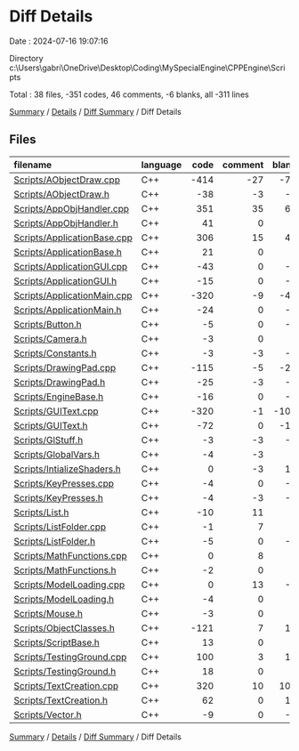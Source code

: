 # Diff Details

Date : 2024-07-16 19:07:16

Directory c:\\Users\\gabri\\OneDrive\\Desktop\\Coding\\MySpecialEngine\\CPPEngine\\Scripts

Total : 38 files,  -351 codes, 46 comments, -6 blanks, all -311 lines

[Summary](results.md) / [Details](details.md) / [Diff Summary](diff.md) / Diff Details

## Files
| filename | language | code | comment | blank | total |
| :--- | :--- | ---: | ---: | ---: | ---: |
| [Scripts/AObjectDraw.cpp](/Scripts/AObjectDraw.cpp) | C++ | -414 | -27 | -74 | -515 |
| [Scripts/AObjectDraw.h](/Scripts/AObjectDraw.h) | C++ | -38 | -3 | -6 | -47 |
| [Scripts/AppObjHandler.cpp](/Scripts/AppObjHandler.cpp) | C++ | 351 | 35 | 61 | 447 |
| [Scripts/AppObjHandler.h](/Scripts/AppObjHandler.h) | C++ | 41 | 0 | 4 | 45 |
| [Scripts/ApplicationBase.cpp](/Scripts/ApplicationBase.cpp) | C++ | 306 | 15 | 42 | 363 |
| [Scripts/ApplicationBase.h](/Scripts/ApplicationBase.h) | C++ | 21 | 0 | 5 | 26 |
| [Scripts/ApplicationGUI.cpp](/Scripts/ApplicationGUI.cpp) | C++ | -43 | 0 | -9 | -52 |
| [Scripts/ApplicationGUI.h](/Scripts/ApplicationGUI.h) | C++ | -15 | 0 | -5 | -20 |
| [Scripts/ApplicationMain.cpp](/Scripts/ApplicationMain.cpp) | C++ | -320 | -9 | -42 | -371 |
| [Scripts/ApplicationMain.h](/Scripts/ApplicationMain.h) | C++ | -24 | 0 | -7 | -31 |
| [Scripts/Button.h](/Scripts/Button.h) | C++ | -5 | 0 | -1 | -6 |
| [Scripts/Camera.h](/Scripts/Camera.h) | C++ | -3 | 0 | 0 | -3 |
| [Scripts/Constants.h](/Scripts/Constants.h) | C++ | -3 | -3 | -1 | -7 |
| [Scripts/DrawingPad.cpp](/Scripts/DrawingPad.cpp) | C++ | -115 | -5 | -20 | -140 |
| [Scripts/DrawingPad.h](/Scripts/DrawingPad.h) | C++ | -25 | -3 | -6 | -34 |
| [Scripts/EngineBase.h](/Scripts/EngineBase.h) | C++ | -16 | 0 | -1 | -17 |
| [Scripts/GUIText.cpp](/Scripts/GUIText.cpp) | C++ | -320 | -1 | -102 | -423 |
| [Scripts/GUIText.h](/Scripts/GUIText.h) | C++ | -72 | 0 | -13 | -85 |
| [Scripts/GlStuff.h](/Scripts/GlStuff.h) | C++ | -3 | -3 | -1 | -7 |
| [Scripts/GlobalVars.h](/Scripts/GlobalVars.h) | C++ | -4 | -3 | 0 | -7 |
| [Scripts/IntializeShaders.h](/Scripts/IntializeShaders.h) | C++ | 0 | -3 | 17 | 14 |
| [Scripts/KeyPresses.cpp](/Scripts/KeyPresses.cpp) | C++ | -4 | 0 | -1 | -5 |
| [Scripts/KeyPresses.h](/Scripts/KeyPresses.h) | C++ | -4 | -3 | -2 | -9 |
| [Scripts/List.h](/Scripts/List.h) | C++ | -10 | 11 | 9 | 10 |
| [Scripts/ListFolder.cpp](/Scripts/ListFolder.cpp) | C++ | -1 | 7 | 2 | 8 |
| [Scripts/ListFolder.h](/Scripts/ListFolder.h) | C++ | -5 | 0 | -1 | -6 |
| [Scripts/MathFunctions.cpp](/Scripts/MathFunctions.cpp) | C++ | 0 | 8 | 4 | 12 |
| [Scripts/MathFunctions.h](/Scripts/MathFunctions.h) | C++ | -2 | 0 | 0 | -2 |
| [Scripts/ModelLoading.cpp](/Scripts/ModelLoading.cpp) | C++ | 0 | 13 | -4 | 9 |
| [Scripts/ModelLoading.h](/Scripts/ModelLoading.h) | C++ | -4 | 0 | 1 | -3 |
| [Scripts/Mouse.h](/Scripts/Mouse.h) | C++ | -3 | 0 | 0 | -3 |
| [Scripts/ObjectClasses.h](/Scripts/ObjectClasses.h) | C++ | -121 | 7 | 13 | -101 |
| [Scripts/ScriptBase.h](/Scripts/ScriptBase.h) | C++ | 13 | 0 | 1 | 14 |
| [Scripts/TestingGround.cpp](/Scripts/TestingGround.cpp) | C++ | 100 | 3 | 15 | 118 |
| [Scripts/TestingGround.h](/Scripts/TestingGround.h) | C++ | 18 | 0 | 4 | 22 |
| [Scripts/TextCreation.cpp](/Scripts/TextCreation.cpp) | C++ | 320 | 10 | 101 | 431 |
| [Scripts/TextCreation.h](/Scripts/TextCreation.h) | C++ | 62 | 0 | 13 | 75 |
| [Scripts/Vector.h](/Scripts/Vector.h) | C++ | -9 | 0 | -2 | -11 |

[Summary](results.md) / [Details](details.md) / [Diff Summary](diff.md) / Diff Details